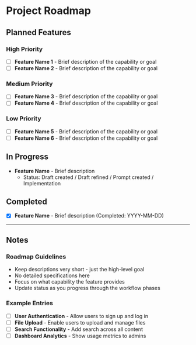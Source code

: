 # Project Roadmap

## Planned Features

### High Priority
- [ ] **Feature Name 1** - Brief description of the capability or goal
- [ ] **Feature Name 2** - Brief description of the capability or goal

### Medium Priority
- [ ] **Feature Name 3** - Brief description of the capability or goal
- [ ] **Feature Name 4** - Brief description of the capability or goal

### Low Priority
- [ ] **Feature Name 5** - Brief description of the capability or goal
- [ ] **Feature Name 6** - Brief description of the capability or goal

## In Progress
- **Feature Name** - Brief description
  - Status: Draft created / Draft refined / Prompt created / Implementation

## Completed
- [x] **Feature Name** - Brief description (Completed: YYYY-MM-DD)

---

## Notes

### Roadmap Guidelines
- Keep descriptions very short - just the high-level goal
- No detailed specifications here
- Focus on what capability the feature provides
- Update status as you progress through the workflow phases

### Example Entries
- [ ] **User Authentication** - Allow users to sign up and log in
- [ ] **File Upload** - Enable users to upload and manage files
- [ ] **Search Functionality** - Add search across all content
- [ ] **Dashboard Analytics** - Show usage metrics to admins